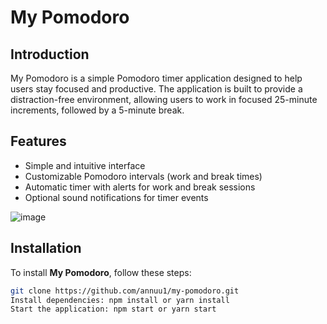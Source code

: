# My Pomodoro

## Introduction

My Pomodoro is a simple Pomodoro timer application designed to help users stay focused and productive. The application is built to provide a distraction-free environment, allowing users to work in focused 25-minute increments, followed by a 5-minute break.

## Features

- Simple and intuitive interface
- Customizable Pomodoro intervals (work and break times)
- Automatic timer with alerts for work and break sessions
- Optional sound notifications for timer events

![image](https://github.com/user-attachments/assets/68764ec6-0d55-4341-b20e-e094e6dca2b0)

## Installation

To install **My Pomodoro**, follow these steps:

   ```bash
   git clone https://github.com/annuu1/my-pomodoro.git
   Install dependencies: npm install or yarn install
   Start the application: npm start or yarn start


